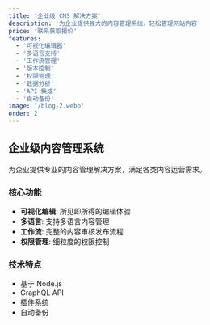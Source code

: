 ```yaml
---
title: '企业级 CMS 解决方案'
description: '为企业提供强大的内容管理系统，轻松管理网站内容'
price: '联系获取报价'
features:
  - '可视化编辑器'
  - '多语言支持'
  - '工作流管理'
  - '版本控制'
  - '权限管理'
  - '数据分析'
  - 'API 集成'
  - '自动备份'
image: '/blog-2.webp'
order: 2
---
```


## 企业级内容管理系统

为企业提供专业的内容管理解决方案，满足各类内容运营需求。

### 核心功能

- **可视化编辑**: 所见即所得的编辑体验
- **多语言**: 支持多语言内容管理
- **工作流**: 完整的内容审核发布流程
- **权限管理**: 细粒度的权限控制

### 技术特点

- 基于 Node.js
- GraphQL API
- 插件系统
- 自动备份